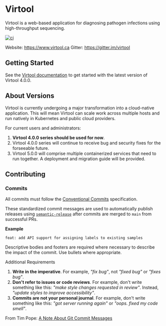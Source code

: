 # Virtool

Virtool is a web-based application for diagnosing pathogen infections using high-throughput sequencing. 

[![ci](https://github.com/virtool/virtool/actions/workflows/ci.yml/badge.svg?event=push)](https://github.com/virtool/virtool/actions/workflows/ci.yml)
  
Website: https://www.virtool.ca
Gitter: https://gitter.im/virtool

## Getting Started

See the [Virtool documentation](https://www.virtool.ca/docs/legacy/manual/start/installation/) to get started with the latest
version of Virtool 4.0.0.

## About Versions

Virtool is currently undergoing a major transformation into a cloud-native application. This will mean Virtool can scale
work across multiple hosts and run natively in Kubernetes and public cloud providers.

For current users and administrators:

1. **Virtool 4.0.0 series should be used for now**.
2. Virtool 4.0.0 series will continue to receive bug and security fixes for the forseeable future.
3. Virtool 5.0.0 will comprise multiple containerized services that need to run together. A deployment
and migration guide will be provided.

## Contributing

### Commits

All commits must follow the [Conventional Commits](https://www.conventionalcommits.org/en/v1.0.0) specification.

These standardized commit messages are used to automatically publish releases using [`semantic-release`](https://semantic-release.gitbook.io/semantic-release)
after commits are merged to `main` from successful PRs.

**Example**

```text
feat: add API support for assigning labels to existing samples
```

Descriptive bodies and footers are required where necessary to describe the impact of the commit. Use bullets where appropriate.

Additional Requirements
1. **Write in the imperative**. For example, _"fix bug"_, not _"fixed bug"_ or _"fixes bug"_.
2. **Don't refer to issues or code reviews**. For example, don't write something like this: _"make style changes requested in review"_.
Instead, _"update styles to improve accessibility"_.
3. **Commits are not your personal journal**. For example, don't write something like this: _"got server running again"_
or _"oops. fixed my code smell"_.

From Tim Pope: [A Note About Git Commit Messages](https://tbaggery.com/2008/04/19/a-note-about-git-commit-messages.html)


